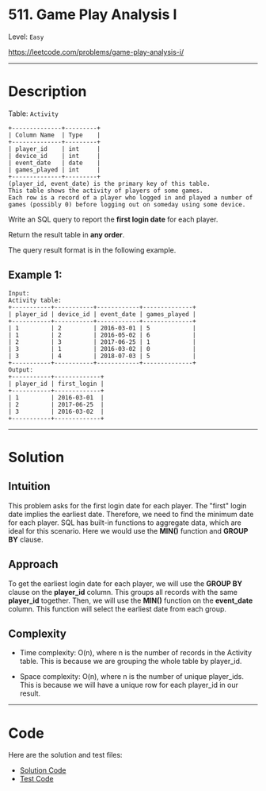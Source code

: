 # 511. Game Play Analysis I

Level: `Easy`

https://leetcode.com/problems/game-play-analysis-i/

---

# Description

Table: `Activity`

    +--------------+---------+
    | Column Name  | Type    |
    +--------------+---------+
    | player_id    | int     |
    | device_id    | int     |
    | event_date   | date    |
    | games_played | int     |
    +--------------+---------+
    (player_id, event_date) is the primary key of this table.
    This table shows the activity of players of some games.
    Each row is a record of a player who logged in and played a number of games (possibly 0) before logging out on someday using some device.

Write an SQL query to report the **first login date** for each player.

Return the result table in **any order**.

The query result format is in the following example.

## Example 1:

    Input:
    Activity table:
    +-----------+-----------+------------+--------------+
    | player_id | device_id | event_date | games_played |
    +-----------+-----------+------------+--------------+
    | 1         | 2         | 2016-03-01 | 5            |
    | 1         | 2         | 2016-05-02 | 6            |
    | 2         | 3         | 2017-06-25 | 1            |
    | 3         | 1         | 2016-03-02 | 0            |
    | 3         | 4         | 2018-07-03 | 5            |
    +-----------+-----------+------------+--------------+
    Output:
    +-----------+-------------+
    | player_id | first_login |
    +-----------+-------------+
    | 1         | 2016-03-01  |
    | 2         | 2017-06-25  |
    | 3         | 2016-03-02  |
    +-----------+-------------+

---

# Solution

## Intuition

This problem asks for the first login date for each player. The "first" login date implies the earliest date. Therefore,
we need to find the minimum date for each player. SQL has built-in functions to aggregate data, which are ideal for this
scenario. Here we would use the **MIN()** function and **GROUP BY** clause.

## Approach

To get the earliest login date for each player, we will use the **GROUP BY** clause on the **player_id** column. This
groups all records with the same **player_id** together. Then, we will use the **MIN()** function on the **event_date**
column. This function will select the earliest date from each group.

## Complexity

- Time complexity:
  O(n), where n is the number of records in the Activity table. This is because we are grouping the whole table by
  player_id.

- Space complexity:
  O(n), where n is the number of unique player_ids. This is because we will have a unique row for each player_id in our
  result.

---

# Code

Here are the solution and test files:

- [Solution Code](./solution.sql)
- [Test Code](./solution_test.go)